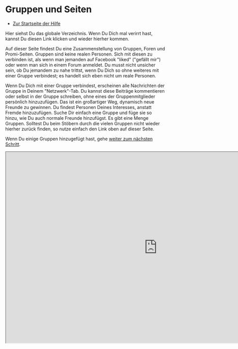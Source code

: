 Gruppen und Seiten 
==========

* [Zur Startseite der Hilfe](help)

Hier siehst Du das globale Verzeichnis. 
Wenn Du Dich mal verirrt hast, kannst Du diesen Link klicken und wieder hierher kommen.

Auf dieser Seite findest Du eine Zusammenstellung von Gruppen, Foren und Promi-Seiten. 
Gruppen sind keine realen Personen. 
Sich mit diesen zu verbinden ist, als wenn man jemanden auf Facebook "liked" ("gefällt mir") oder wenn man sich in einem Forum anmeldet. 
Du musst nicht unsicher sein, ob Du jemandem zu nahe trittst, wenn Du Dich so ohne weiteres mit einer Gruppe verbindest; es handelt sich eben nicht um reale Personen.

Wenn Du Dich mit einer Gruppe verbindest, erscheinen alle Nachrichten der Gruppe in Deinem "Netzwerk"-Tab. 
Du kannst diese Beiträge kommentieren oder selbst in der Gruppe schreiben, ohne eines der Gruppenmitglieder persönlich hinzuzufügen. 
Das ist ein großartiger Weg, dynamisch neue Freunde zu gewinnen. 
Du findest Personen Deines Interesses, anstatt Fremde hinzuzufügen. 
Suche Dir einfach eine Gruppe und füge sie so hinzu, wie Du auch normale Freunde hinzufügst. 
Es gibt eine Menge Gruppen. 
Solltest Du beim Stöbern durch die vielen Gruppen nicht wieder hierher zurück finden, so nutze einfach den Link oben auf dieser Seite.

Wenn Du einige Gruppen hinzugefügt hast, gehe <a href="help/Quick-Start-andfinally">weiter zum nächsten Schritt</a>.

<iframe src="https://dir.friendica.social/home" width="950" height="600"></iframe>


